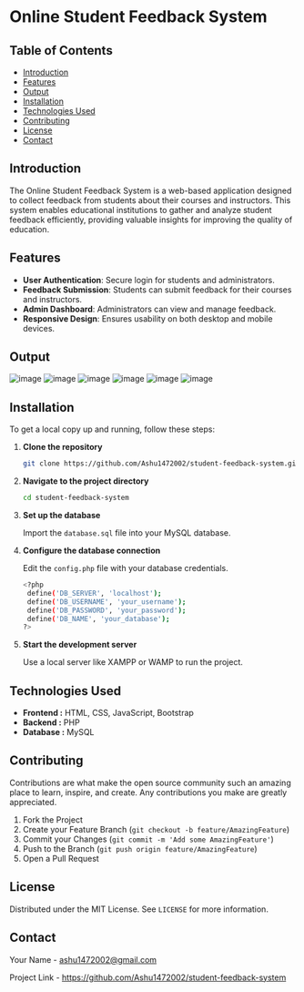 # Online Student Feedback System

## Table of Contents
- [Introduction](#introduction)
- [Features](#features)
- [Output](#output)
- [Installation](#installation)
- [Technologies Used](#technologies-used)
- [Contributing](#contributing)
- [License](#license)
- [Contact](#contact)

## Introduction
The Online Student Feedback System is a web-based application designed to collect feedback from students about their courses and instructors. This system enables educational institutions to gather and analyze student feedback efficiently, providing valuable insights for improving the quality of education.

## Features
- **User Authentication**: Secure login for students and administrators.
- **Feedback Submission**: Students can submit feedback for their courses and instructors.
- **Admin Dashboard**: Administrators can view and manage feedback.
- **Responsive Design**: Ensures usability on both desktop and mobile devices.

## Output
![image](https://github.com/Ashu1472002/student-feedback-system/assets/71172888/2bdc6984-4ea5-42a7-ab33-04f8b2064111)
![image](https://github.com/Ashu1472002/student-feedback-system/assets/71172888/eaa61873-3d28-4152-b781-402be6c0220b)
![image](https://github.com/Ashu1472002/student-feedback-system/assets/71172888/0a94f328-5682-459e-8965-fa513033611e)
![image](https://github.com/Ashu1472002/student-feedback-system/assets/71172888/31901f95-f517-48d1-a383-b3f759fca796)
![image](https://github.com/Ashu1472002/student-feedback-system/assets/71172888/3b4ffa91-f2c8-4f6d-977a-cc6783729c21)
![image](https://github.com/Ashu1472002/student-feedback-system/assets/71172888/5bd6286f-3274-4402-adeb-106192a29f30)

## Installation
To get a local copy up and running, follow these steps:

1. **Clone the repository**

   ```sh
   git clone https://github.com/Ashu1472002/student-feedback-system.git

3. **Navigate to the project directory**

   ```sh
   cd student-feedback-system
4. **Set up the database**

   Import the `database.sql` file into your MySQL database.

5. **Configure the database connection**

   Edit the `config.php` file with your database credentials.
   ```sh
   <?php
    define('DB_SERVER', 'localhost');
    define('DB_USERNAME', 'your_username');
    define('DB_PASSWORD', 'your_password');
    define('DB_NAME', 'your_database');
   ?>
6. **Start the development server**

   Use a local server like XAMPP or WAMP to run the project.

## Technologies Used
- **Frontend :** HTML, CSS, JavaScript, Bootstrap
- **Backend :** PHP
- **Database :** MySQL

## Contributing
Contributions are what make the open source community such an amazing place to learn, inspire, and create. Any contributions you make are greatly appreciated.

1. Fork the Project
2. Create your Feature Branch (`git checkout -b feature/AmazingFeature`)
3. Commit your Changes (`git commit -m 'Add some AmazingFeature'`)
4. Push to the Branch (`git push origin feature/AmazingFeature`)
5. Open a Pull Request

## License
Distributed under the MIT License. See `LICENSE` for more information.

## Contact
Your Name - ashu1472002@gmail.com

Project Link - https://github.com/Ashu1472002/student-feedback-system



